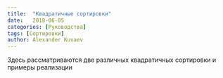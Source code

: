 ```yaml
---
title:  "Квадратичные сортировки"
date:   2018-06-05
categories: [Руководства]
tags: [Сортировки]
author: Alexander Kuvaev
---
```


Здесь рассматриваются две различных квадратичных сортировки и примеры реализации
<!--more-->